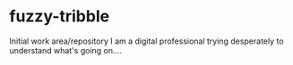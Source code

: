 # fuzzy-tribble
Initial work area/repository
I am a digital professional trying desperately to understand what's going on....
